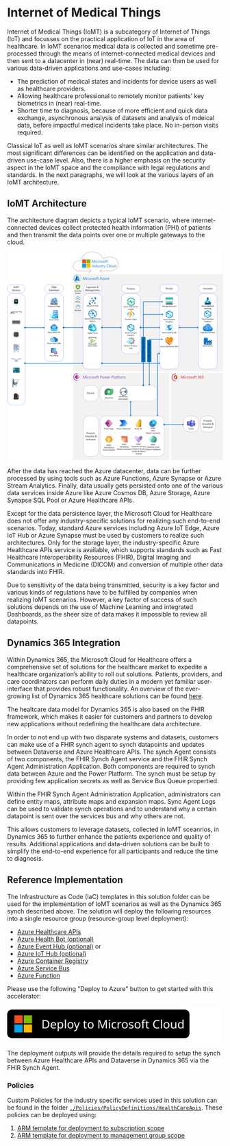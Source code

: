 # Internet of Medical Things

Internet of Medical Things (IoMT) is a subcategory of Internet of Things (IoT) and focusses on the practical application of IoT in the area of healthcare. In IoMT scenarios medical data is collected and sometime pre-processed through the means of internet-connected medical devices and then sent to a datacenter in (near) real-time. The data can then be used for various data-driven applications and use-cases including:

- The prediction of medical states and incidents for device users as well as healthcare providers.
- Allowing healthcare professional to remotely monitor patients' key biometrics in (near) real-time.
- Shorter time to diagnosis, because of more efficient and quick data exchange, asynchronous analysis of datasets and analysis of mdeical data, before impactful medical incidents take place. No in-person visits required.

Classical IoT as well as IoMT scenarios share similar architectures. The most significant differences can be identified on the application and data-driven use-case level. Also, there is a higher emphasis on the security aspect in the IoMT space and the compliance with legal regulations and standards. In the next paragraphs, we will look at the various layers of an IoMT architecture.

## IoMT Architecture

The architecture diagram depicts a typical IoMT scenario, where internet-connected devices collect protected health information (PHI) of patients and then transmit the data points over one or multiple gateways to the cloud.

![Internet of Medical Things Architecture](./docs/IoMT.png)

After the data has reached the Azure datacenter, data can be further processed by using tools such as Azure Functions, Azure Synapse or Azure Stream Analytics. Finally, data usually gets persisted onto one of the various data services inside Azure like Azure Cosmos DB, Azure Storage, Azure Synapse SQL Pool or Azure Healthcare APIs.

Except for the data persistence layer, the Microsoft Cloud for Healthcare does not offer any industry-specific solutions for realizing such end-to-end scenarios. Today, standard Azure services including Azure IoT Edge, Azure IoT Hub or Azure Synapse must be used by customers to realize such architectures. Only for the storage layer, the industry-specific Azure Healthcare APIs service is available, which supports standards such as Fast Healthcare Interoperability Resources (FHIR), Digital Imaging and Communications in Medicine (DICOM) and conversion of multiple other data standards into FHIR.

Due to sensitivity of the data being transmitted, security is a key factor and various kinds of regulations have to be fulfilled by companies when realizing IoMT scenarios. However, a key factor of success of such solutions depends on the use of Machine Learning and integrated Dashboards, as the sheer size of data makes it impossible to review all datapoints.

## Dynamics 365 Integration

Within Dynamics 365, the Microsoft Cloud for Healthcare offers a comprehensive set of solutions for the healthcare market to expedite a healthcare organization’s ability to roll out solutions. Patients, providers, and care coordinators can perform daily duties in a modern yet familiar user-interface that provides robust functionality. An overview of the ever-growing list of Dynamics 365 healthcare solutions can be found [here](https://docs.microsoft.com/en-us/dynamics365/industry/healthcare/overview).

The healtcare data model for Dynamics 365 is also based on the FHIR framework, which makes it easier for customers and partners to develop new applications without redefining the healthcare data architecture.

In order to not end up with two disparate systems and datasets, customers can make use of a FHIR synch agent to synch datapoints and updates between Dataverse and Azure Healthcare APIs. The synch Agent consists of two components, the FHIR Synch Agent service and the FHIR Synch Agent Administration Application. Both components are required to synch data between Azure and the Power Platform. The synch must be setup by providing few application secrets as well as Service Bus Queue propertied.

Within the FHIR Synch Agent Administration Application, administrators can define entity maps, attribute maps and expansion maps. Sync Agent Logs can be used to validate synch operations and to understand why a certain datapoint is sent over the services bus and why others are not.

This allows customers to leverage datasets, collected in IoMT sceanrios, in Dynamics 365 to further enhance the patients experience and quality of results. Additional applications and data-driven solutions can be built to simplify the end-to-end experience for all participants and reduce the time to diagnosis.

## Reference Implementation

The Infrastructure as Code (IaC) templates in this solution folder can be used for the implementation of IoMT scenarios as well as the Dynamics 365 synch described above. The solution will deploy the following resources into a single resource group (resource-group level deployment):

- [Azure Healthcare APIs](https://docs.microsoft.com/en-us/azure/healthcare-apis/healthcare-apis-overview)
- [Azure Health Bot (optional)](https://docs.microsoft.com/en-us/azure/health-bot/)
- [Azure Event Hub (optional)](https://docs.microsoft.com/azure/event-hubs/) or
- [Azure IoT Hub (optional)](https://docs.microsoft.com/azure/iot-hub/about-iot-hub)
- [Azure Container Registry](https://docs.microsoft.com/en-us/azure/container-registry/)
- [Azure Service Bus](https://docs.microsoft.com/en-us/azure/service-bus-messaging/service-bus-messaging-overview)
- [Azure Function](https://docs.microsoft.com/en-us/azure/azure-functions/functions-overview)

Please use the following "Deploy to Azure" button to get started with this accelerator:

[![Deploy To Microsoft Cloud](/docs/deploytomicrosoftcloud.svg)](https://portal.azure.com/#blade/Microsoft_Azure_CreateUIDef/CustomDeploymentBlade/uri/https%3A%2F%2Fraw.githubusercontent.com%2Fmicrosoft%2Findustry%2Fmain%2FHealthcare%2Fsolutions%2FIoMT%2Fmain.json/uiFormDefinitionUri/https%3A%2F%2Fraw.githubusercontent.com%2Fmicrosoft%2Findustry%2Fmain%2FHealthcare%2Fsolutions%2FIoMT%2Fportal.json)

The deployment outputs will provide the details required to setup the synch between Azure Healthcare APIs and Dataverse in Dynamics 365 via the FHIR Synch Agent.

### Policies

Custom Policies for the industry specific services used in this solution can be found in the folder [`./Policies/PolicyDefinitions/HealthCareApis`](./Policies/PolicyDefinitions/HealthCareApis). These policies can be deployed using:

1. [ARM template for deployment to subscription scope](./Policies/PolicyDefinitions/deploy.policyDefinition.sub.json)
2. [ARM template for deployment to management group scope](./Policies/PolicyDefinitions/deploy.policyDefinition.mg.json)
